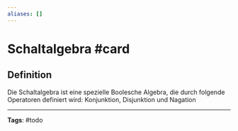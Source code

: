 ```yaml
---
aliases: []
---
```


# Schaltalgebra #card
## Definition
Die Schaltalgebra ist eine spezielle Boolesche Algebra, die durch folgende Operatoren definiert wird: Konjunktion, Disjunktion und Nagation

---
**Tags**: #todo 
